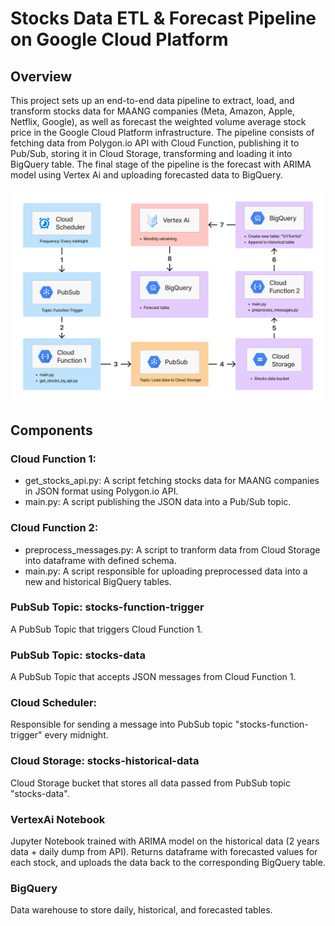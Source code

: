 # Stocks Data ETL & Forecast Pipeline on Google Cloud Platform
## Overview
This project sets up an end-to-end data pipeline to extract, load, and transform stocks data for MAANG companies (Meta, Amazon, Apple, Netflix, Google), as well as forecast the weighted volume average stock price in the Google Cloud Platform infrastructure. The pipeline consists of fetching data from Polygon.io API with Cloud Function, publishing it to Pub/Sub, storing it in Cloud Storage, transforming and loading it into BigQuery table. The final stage of the pipeline is the forecast with ARIMA model using Vertex Ai and uploading forecasted data to BigQuery.

![DIAGRAM!](pipeline_design.png)

## Components
### Cloud Function 1:
- get_stocks_api.py: A script fetching stocks data for MAANG companies in JSON format using Polygon.io API.
- main.py: A script publishing the JSON data into a Pub/Sub topic.

### Cloud Function 2:
- preprocess_messages.py: A script to tranform data from Cloud Storage into dataframe with defined schema.
- main.py: A script responsible for uploading preprocessed data into a new and historical BigQuery tables.

### PubSub Topic: stocks-function-trigger
A PubSub Topic that triggers Cloud Function 1.

### PubSub Topic: stocks-data
A PubSub Topic that accepts JSON messages from Cloud Function 1.

### Cloud Scheduler:
Responsible for sending a message into PubSub topic "stocks-function-trigger" every midnight.

### Cloud Storage: stocks-historical-data
Cloud Storage bucket that stores all data passed from PubSub topic "stocks-data".

### VertexAi Notebook
Jupyter Notebook trained with ARIMA model on the historical data (2 years data + daily dump from API). Returns dataframe with forecasted values for each stock, and uploads the data back to the corresponding BigQuery table.

### BigQuery
Data warehouse to store daily, historical, and forecasted tables.
